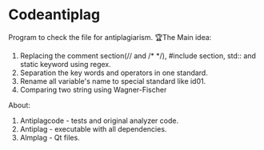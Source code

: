 # Codeantiplag
Program to check the file for antiplagiarism.
🏆The Main idea:
1. Replacing the comment section(// and  /* */), #include section, std:: and static keyword using regex.
2. Separation the key words and operators in one standard. 
3. Rename all variable's  name to special standard like id01.
4. Comparing two string using Wagner-Fischer

About:
1. Antiplagcode - tests and original analyzer code.
2. Antiplag - executable with all dependencies.
3. Almplag - Qt files.